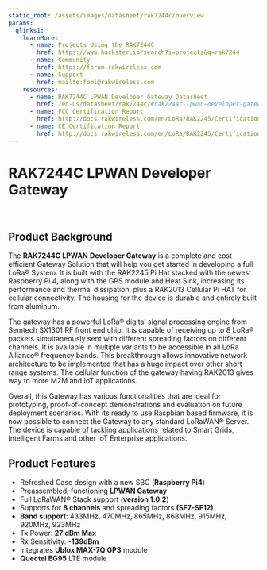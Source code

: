 ```yaml
---
static_root: /assets/images/datasheet/rak7244c/overview
params:
  qlinks1:
    learnMore:
      - name: Projects Using the RAK7244C
        href: https://www.hackster.io/search?i=projects&q=rak7244
      - name: Community
        href: https://forum.rakwireless.com
      - name: Support
        href: mailto:fomi@rakwireless.com
    resources:
      - name: RAK7244C LPWAN Developer Gateway Datasheet
        href: /en-us/datasheet/rak7244c/#rak7244c-lpwan-developer-gateway
      - name: FCC Certification Report
        href: http://docs.rakwireless.com/en/LoRa/RAK2245/Certification-Report/RAK2245_FCC_Certificate.zip
      - name: CE Certification Report
        href: http://docs.rakwireless.com/en/LoRa/RAK2245/Certification-Report/RAK2245_CE_Certificate.zip
---
```


# RAK7244C LPWAN Developer Gateway

&nbsp;
<rk-img
  src="/assets/images/datasheet/rak7244c/overview/eqijenycxekcw9g3n0ux.jpg"
  width="65%"
  figure-number="1"
  caption="RAK7244C LPWAN Developer Gateway"
/>

## Product Background

The **RAK7244C LPWAN** **Developer Gateway** is a complete and cost efficient Gateway Solution that will help you get started in developing a full LoRa® System. It is built with the RAK2245 Pi Hat stacked with the newest Raspberry Pi 4, along with the GPS module and Heat Sink, increasing its performance and thermal dissipation, plus a RAK2013 Cellular Pi HAT for cellular connectivity. The housing for the device is durable and entirely built from aluminum.

The gateway has a powerful LoRa® digital signal processing engine from Semtech SX1301 RF front end chip. It is capable of receiving up to 8 LoRa® packets simultaneously sent with different spreading factors on different channels. It is available in multiple variants to be accessible in all LoRa Alliance® frequency bands. This breakthrough allows innovative network architecture to be implemented that has a huge impact over other short range systems. The cellular function of the gateway having RAK2013 gives way to more M2M and IoT applications.

Overall, this Gateway has various functionalities that are ideal for prototyping, proof-of-concept demonstrations and evaluation on future deployment scenarios. With its ready to use Raspbian based firmware, it is now possible to connect the Gateway to any standard LoRaWAN® Server. The device is capable of tackling applications related to Smart Grids, Intelligent Farms and other IoT Enterprise applications.

<rk-btn
  src="quick-start-guide"
  label="Set up Your RAK7244C LPWAN Developer Gateway"
/>

<rk-quick-links :params="$page.frontmatter.params.qlinks1" />

## Product Features

- Refreshed Case design with a new SBC (**Raspberry Pi4**)
- Preassembled, functioning **LPWAN Gateway**
- Full LoRaWAN® Stack support (**version 1.0.2**)
- Supports for **8 channels** and spreading factors **(SF7-SF12)**
- **Band support**: 433MHz, 470MHz, 865MHz, 868MHz, 915MHz, 920MHz, 923MHz
- Tx Power: **27 dBm Max**
- Rx Sensitivity: **-139dBm**
- Integrates **Ublox MAX-7Q GPS** module
- **Quectel EG95** LTE module

